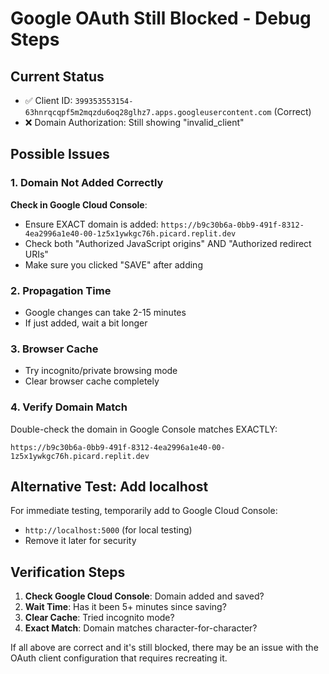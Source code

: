 # Google OAuth Still Blocked - Debug Steps

## Current Status
- ✅ Client ID: `399353553154-63hnrqcqpf5m2mqzdu6oq28glhz7.apps.googleusercontent.com` (Correct)
- ❌ Domain Authorization: Still showing "invalid_client"

## Possible Issues

### 1. Domain Not Added Correctly
**Check in Google Cloud Console**:
- Ensure EXACT domain is added: `https://b9c30b6a-0bb9-491f-8312-4ea2996a1e40-00-1z5x1ywkgc76h.picard.replit.dev`
- Check both "Authorized JavaScript origins" AND "Authorized redirect URIs"
- Make sure you clicked "SAVE" after adding

### 2. Propagation Time
- Google changes can take 2-15 minutes
- If just added, wait a bit longer

### 3. Browser Cache
- Try incognito/private browsing mode
- Clear browser cache completely

### 4. Verify Domain Match
Double-check the domain in Google Console matches EXACTLY:
```
https://b9c30b6a-0bb9-491f-8312-4ea2996a1e40-00-1z5x1ywkgc76h.picard.replit.dev
```

## Alternative Test: Add localhost
For immediate testing, temporarily add to Google Cloud Console:
- `http://localhost:5000` (for local testing)
- Remove it later for security

## Verification Steps
1. **Check Google Cloud Console**: Domain added and saved?
2. **Wait Time**: Has it been 5+ minutes since saving?  
3. **Clear Cache**: Tried incognito mode?
4. **Exact Match**: Domain matches character-for-character?

If all above are correct and it's still blocked, there may be an issue with the OAuth client configuration that requires recreating it.